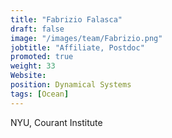 ```yaml
---
title: "Fabrizio Falasca"
draft: false
image: "/images/team/Fabrizio.png"
jobtitle: "Affiliate, Postdoc"
promoted: true
weight: 33
Website:
position: Dynamical Systems
tags: [Ocean]
---
```



NYU, Courant Institute
